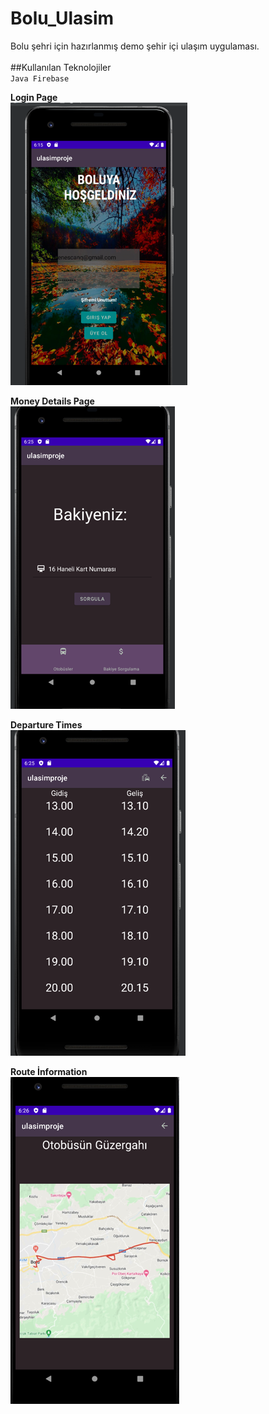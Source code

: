 # Bolu_Ulasim
Bolu şehri için hazırlanmış demo şehir içi ulaşım uygulaması. <br/><br/>
##Kullanılan Teknolojiler <br/>
`Java
Firebase`<br/>

**Login Page** <br/>
![images1](https://github.com/EnescanAkyuz/Bolu_Ulasim/blob/main/Resim1.png)

**Money Details Page** <br/>
![images1](https://github.com/EnescanAkyuz/Bolu_Ulasim/blob/main/Resim2.png)

**Departure Times** <br/>
![images1](https://github.com/EnescanAkyuz/Bolu_Ulasim/blob/main/Resim3.png)

**Route İnformation** <br/>
![images1](https://github.com/EnescanAkyuz/Bolu_Ulasim/blob/main/Resim4.png)
